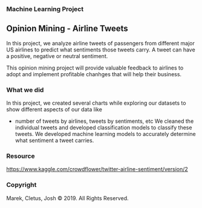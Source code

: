 ### Machine Learning Project

## Opinion Mining - Airline Tweets

In this project, we analyze airline tweets of passengers from different major US airlines to predict what sentiments those tweets carry. A tweet can have a positive, negative or neutral sentiment. 

This opinion mining project will provide valuable feedback to airlines to  adopt and implement profitable chanhges that will help their business. 


### What we did
In this project, we created several charts while exploring our datasets to show different aspects of our data like
- number of tweets by airlines, tweets by sentiments, etc
We cleaned the individual tweets and developed classification models to classify these tweets.
We developed machine learning models to accurately determine what sentiment a tweet carries.


### Resource
https://www.kaggle.com/crowdflower/twitter-airline-sentiment/version/2



### Copyright

Marek, Cletus, Josh © 2019. All Rights Reserved.
